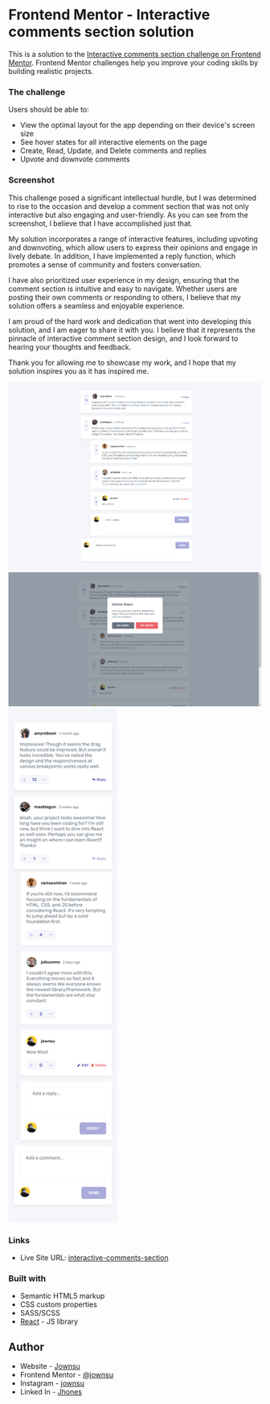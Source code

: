 # Frontend Mentor - Interactive comments section solution

This is a solution to the [Interactive comments section challenge on Frontend Mentor](https://www.frontendmentor.io/challenges/interactive-comments-section-iG1RugEG9). Frontend Mentor challenges help you improve your coding skills by building realistic projects. 

### The challenge

Users should be able to:

- View the optimal layout for the app depending on their device's screen size
- See hover states for all interactive elements on the page
- Create, Read, Update, and Delete comments and replies
- Upvote and downvote comments

### Screenshot

This challenge posed a significant intellectual hurdle, but I was determined to rise to the occasion and develop a comment section that was not only interactive but also engaging and user-friendly. As you can see from the screenshot, I believe that I have accomplished just that.

My solution incorporates a range of interactive features, including upvoting and downvoting, which allow users to express their opinions and engage in lively debate. In addition, I have implemented a reply function, which promotes a sense of community and fosters conversation.

I have also prioritized user experience in my design, ensuring that the comment section is intuitive and easy to navigate. Whether users are posting their own comments or responding to others, I believe that my solution offers a seamless and enjoyable experience.

I am proud of the hard work and dedication that went into developing this solution, and I am eager to share it with you. I believe that it represents the pinnacle of interactive comment section design, and I look forward to hearing your thoughts and feedback.

Thank you for allowing me to showcase my work, and I hope that my solution inspires you as it has inspired me.

![](./screenshots/3.png)
![](./screenshots/2.png)
![](./screenshots/1.png)

### Links

- Live Site URL: [interactive-comments-section](https://interactive-comments-section-jownsu.vercel.app/)

### Built with

- Semantic HTML5 markup
- CSS custom properties
- SASS/SCSS
- [React](https://reactjs.org/) - JS library

## Author

- Website - [Jownsu](https://jownsu.github.io/)
- Frontend Mentor - [@jownsu](https://www.frontendmentor.io/profile/jownsu)
- Instagram - [jownsu](https://www.instagram.com/jownsu/)
- Linked In - [Jhones](https://www.linkedin.com/in/jhones-digno-866904213/)
